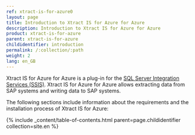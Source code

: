 ```yaml
---
ref: xtract-is-for-azure0
layout: page
title: Introduction to Xtract IS for Azure for Azure
description: Introduction to Xtract IS for Azure for Azure
product: xtract-is-for-azure
parent: xtract-is-for-azure
childidentifier: introduction
permalink: /:collection/:path
weight: 2
lang: en_GB
---
```


Xtract IS for Azure for Azure is a plug-in for the [SQL Server Integration Services (SSIS)](https://docs.microsoft.com/en-us/sql/integration-services/sql-server-integration-services).
Xtract IS for Azure for Azure allows extracting data from SAP systems and writing data to SAP systems.

The following sections include information about the requirements and the installation process of Xtract IS for Azure:

{% include _content/table-of-contents.html parent=page.childidentifier collection=site.en %}
